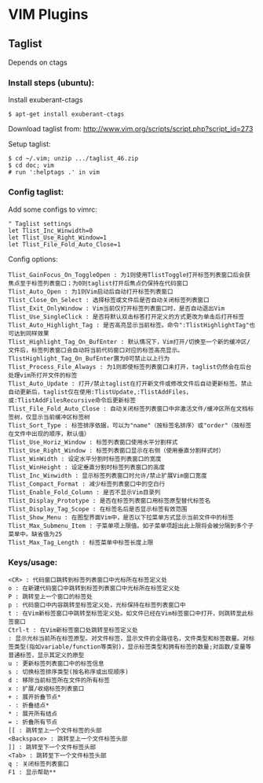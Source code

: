 # VIM Plugins

## Taglist

Depends on ctags

### Install steps (ubuntu):

Install exuberant-ctags

	$ apt-get install exuberant-ctags

Download taglist from: <http://www.vim.org/scripts/script.php?script_id=273>

Setup taglist:

	$ cd ~/.vim; unzip .../taglist_46.zip
	$ cd doc; vim
	# run ':helptags .' in vim

### Config taglist:

Add some configs to vimrc:

	" Taglist settings
	let Tlist_Inc_Winwidth=0
	let Tlist_Use_Right_Window=1
	let Tlist_File_Fold_Auto_Close=1
 
Config options:

	Tlist_GainFocus_On_ToggleOpen : 为1则使用TlistToggle打开标签列表窗口后会获焦点至于标签列表窗口；为0则taglist打开后焦点仍保持在代码窗口
	Tlist_Auto_Open : 为1则Vim启动后自动打开标签列表窗口
	Tlist_Close_On_Select : 选择标签或文件后是否自动关闭标签列表窗口
	Tlist_Exit_OnlyWindow : Vim当前仅打开标签列表窗口时，是否自动退出Vim
	Tlist_Use_SingleClick : 是否将默认双击标答打开定义的方式更改为单击后打开标签
	Tlist_Auto_Highlight_Tag : 是否高亮显示当前标签。命令":TlistHighlightTag"也可达到同样效果
	Tlist_Highlight_Tag_On_BufEnter : 默认情况下，Vim打开/切换至一个新的缓冲区/文件后，标签列表窗口会自动将当前代码窗口对应的标签高亮显示。TlistHighlight_Tag_On_BufEnter置为0可禁止以上行为
	Tlist_Process_File_Always : 为1则即使标签列表窗口未打开，taglist仍然会在后台处理vim所打开文件的标签
	Tlist_Auto_Update : 打开/禁止taglist在打开新文件或修改文件后自动更新标签。禁止自动更新后，taglist仅在使用:TlistUpdate,:TlistAddFiles，或:TlistAddFilesRecursive命令后更新标签
	Tlist_File_Fold_Auto_Close : 自动关闭标签列表窗口中非激活文件/缓冲区所在文档标签树，仅显示当前缓冲区标签树
	Tlist_Sort_Type : 标签排序依据，可以为"name"（按标签名排序）或"order"（按标签在文件中出现的顺序，默认值）
	Tlist_Use_Horiz_Window : 标签列表窗口使用水平分割样式
	Tlist_Use_Right_Window : 标签列表窗口显示在右侧（使用垂直分割样式时）
	Tlist_WinWidth : 设定水平分割时标签列表窗口的宽度
	Tlist_WinHeight : 设定垂直分割时标签列表窗口的高度
	Tlist_Inc_Winwidth : 显示标签列表窗口时允许/禁止扩展Vim窗口宽度
	Tlist_Compact_Format : 减少标签列表窗口中的空白行
	Tlist_Enable_Fold_Column : 是否不显示Vim目录列
	Tlist_Display_Prototype : 是否在标签列表窗口用标签原型替代标签名
	Tlist_Display_Tag_Scope : 在标签名后是否显示标签有效范围
	Tlist_Show_Menu : 在图型界面Vim中，是否以下拉菜单方式显示当前文件中的标签
	Tlist_Max_Submenu_Item : 子菜单项上限值。如子菜单项超出此上限将会被分隔到多个子菜单中。缺省值为25
	Tlist_Max_Tag_Length : 标签菜单中标签长度上限

### Keys/usage:

	<CR> : 代码窗口跳转到标签列表窗口中光标所在标签定义处
	o : 在新建代码窗口中跳转到标签列表窗口中光标所在标签定义处
	P : 跳转至上一个窗口的标签处
	p : 代码窗口中内容跳转至标签定义处，光标保持在标签列表窗口中
	t : 在Vim新标签窗口中跳转至标签定义处。如文件已经在Vim标签窗口中打开，则跳转至此标签窗口
	Ctrl-t : 在Vim新标签窗口处跳转至标签定义处
	: 显示光标当前所在标签原型。对文件标签，显示文件的全路径名，文件类型和标签数量。对标签类型(指如variable/function等类别)，显示标签类型和拥有标签的数量;对函数/变量等普通标签，显示其定义的原型
	u : 更新标签列表窗口中的标签信息
	s : 切换标签排序类型(按名称序或出现顺序)
	d : 移除当前标签所在文件的所有标签
	x : 扩展/收缩标签列表窗口
	+ : 展开折叠节点*
	- : 折叠结点*
	* : 展开所有结点
	= : 折叠所有节点
	[[ : 跳转至上一个文件标签的头部
	<Backspace> : 跳转至上一个文件标签头部
	]] : 跳转至下一个文件标签头部
	<Tab> : 跳转至下一个文件标签头部
	q : 关闭标签列表窗口
	F1 : 显示帮助**
